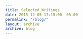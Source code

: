 ```yaml
---
title: Selected Writings
date: 2015-12-05 17:15:00 -05:00
permalink: "/blog/"
layout: archive
archive: blog
---
```


